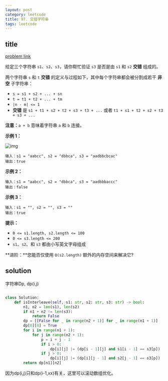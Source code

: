 ```yaml
---
layout: post
category: leetcode
title: 97. 交错字符串
tags: leetcode
---
```


## title
[problem link](https://leetcode.cn/problems/interleaving-string/)

给定三个字符串 `s1`、`s2`、`s3`，请你帮忙验证 `s3` 是否是由 `s1` 和 `s2` **交错** 组成的。

两个字符串 `s` 和 `t` **交错** 的定义与过程如下，其中每个字符串都会被分割成若干 **非空** 子字符串：

- `s = s1 + s2 + ... + sn`
- `t = t1 + t2 + ... + tm`
- `|n - m| <= 1`
- **交错** 是 `s1 + t1 + s2 + t2 + s3 + t3 + ...` 或者 `t1 + s1 + t2 + s2 + t3 + s3 + ...`

**注意：**`a + b` 意味着字符串 `a` 和 `b` 连接。

 

**示例 1：**

![img](https://cdn.jsdelivr.net/gh/mafulong/mdPic@vv3/v3/20220603200340.jpg)

```
输入：s1 = "aabcc", s2 = "dbbca", s3 = "aadbbcbcac"
输出：true
```

**示例 2：**

```
输入：s1 = "aabcc", s2 = "dbbca", s3 = "aadbbbaccc"
输出：false
```

**示例 3：**

```
输入：s1 = "", s2 = "", s3 = ""
输出：true
```

 

**提示：**

- `0 <= s1.length, s2.length <= 100`
- `0 <= s3.length <= 200`
- `s1`、`s2`、和 `s3` 都由小写英文字母组成

 

**进阶：**您能否仅使用 `O(s2.length)` 额外的内存空间来解决它?

## solution

字符串Dp, dp(i,j)

```python

class Solution:
    def isInterleave(self, s1: str, s2: str, s3: str) -> bool:
        n1, n2 = len(s1), len(s2)
        if n1 + n2 != len(s3):
            return False
        dp = [[False for _ in range(n2 + 1)] for _ in range(n1 + 1)]
        dp[0][0] = True
        for i in range(n1 + 1):
            for j in range(n2 + 1):
                p = i + j - 1
                if i > 0:
                    dp[i][j] |= (dp[i - 1][j] and s1[i - 1] == s3[p])
                if j > 0:
                    dp[i][j] |= (dp[i][j - 1] and s2[j - 1] == s3[p])
        return dp[n1][n2]
```



因为dp(i,j)只和dp(i-1,xx)有关，这里可以滚动数组优化。
